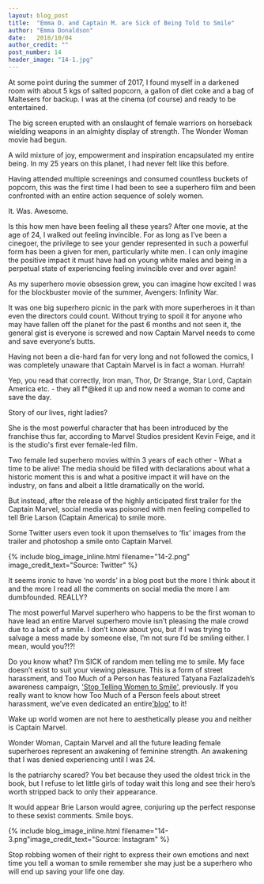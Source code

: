 ```yaml
---
layout: blog_post
title:  "Emma D. and Captain M. are Sick of Being Told to Smile"
author: "Emma Donaldson"
date:   2018/10/04
author_credit: ""
post_number: 14
header_image: "14-1.jpg"
---
```

At some point during the summer of 2017, I found myself in a darkened room with about 5 kgs of salted popcorn, a gallon of diet coke and a bag of Maltesers for backup. I was at the cinema (of course) and ready to be entertained.   

The big  screen erupted with an onslaught of female warriors on horseback wielding weapons in an almighty display of strength. The Wonder Woman movie had begun.  

A wild mixture of  joy, empowerment and inspiration encapsulated my entire being.  In my 25 years on this planet, I had never felt like this before.  

Having attended multiple screenings and consumed countless buckets of popcorn, this was the first time I had been to see a superhero film and been confronted with an entire action sequence of solely women.   

It. Was. Awesome.   

Is this how men have been feeling all these years? After one movie, at the age of 24, I walked out feeling invincible.  For as long as I’ve been a cinegoer, the privilege to see your gender represented in such a powerful form has been a given for men, particularly white men. I can only imagine the positive impact it must have had on young white males and being in a perpetual state of experiencing feeling invincible over and over again!      

As my superhero movie obsession grew, you can  imagine how excited I was for the blockbuster movie of the summer, Avengers: Infinity War.   

It was one big superhero picnic in the park with more superheroes in it than even the directors could count. Without trying to spoil it for anyone who may have fallen off the planet for the past 6 months and not seen it, the general gist is everyone is screwed and now Captain Marvel needs to come and save everyone’s butts.  

Having not been a die-hard fan for very long and not followed the comics, I was completely unaware that Captain Marvel is in fact a woman. Hurrah!   

Yep, you read that correctly, Iron man, Thor, Dr Strange, Star Lord, Captain America etc. -  they all f*@ked it up and now need a woman to come and save the day.   

Story of our lives, right ladies?   

She is the most powerful character that has been introduced by the franchise thus far, according to Marvel Studios president Kevin Feige, and it is the studio's first ever female-led film.   

Two female led superhero movies within 3 years of each other - What a time to be alive! The media should be filled with declarations about what a historic moment this is and what a positive impact it will have on the industry, on fans and albeit a little dramatically on the world.   

But instead, after the release of the highly anticipated first trailer for the Captain Marvel, social media was poisoned with men feeling compelled to  tell Brie Larson (Captain America) to smile more.  

Some Twitter users even took it upon themselves to ‘fix’ images from the trailer and photoshop a smile onto Captain Marvel.   

{% include blog_image_inline.html filename="14-2.png" image_credit_text="Source: Twitter" %}

It seems ironic to have ‘no words’ in a blog post but the more I think about it and the more I read all the comments on social media the more I am dumbfounded. REALLY?   

The most powerful Marvel superhero who happens to be the first woman to have lead an entire Marvel superhero movie isn’t pleasing the male crowd due to a lack of a smile. I don’t know about you, but if I was trying to salvage a mess made by someone else, I’m not sure I’d be smiling either. I mean, would you?!?!   

Do you know what? I’m SICK of random men telling me to smile. My face doesn’t exist to suit your viewing pleasure. This is a form of street harassment, and Too Much of a Person has featured Tatyana Fazlalizadeh’s awareness campaign, <a href="http://stoptellingwomentosmile.com" target="new">'Stop Telling Women to Smile'</a>, previously. If you really want to know how Too Much of a Person feels about street harassment, we’ve even dedicated an entire<a href="https://toomuchofaperson.com/blog/2018/07/get-them-tits-out/" target="new">'blog'</a> to it!    

Wake up world women are not here to aesthetically please you and neither is Captain Marvel.   

Wonder Woman, Captain Marvel and all the future leading female superheroes represent an awakening of feminine strength. An awakening that I was denied experiencing until I was 24.   

Is the patriarchy scared? You bet because they used the oldest trick in the book, but I refuse to let little girls of today wait this long and see their hero’s worth stripped back to only their appearance.   

It would appear Brie Larson would agree, conjuring up the perfect response to these sexist comments. Smile boys.  

{% include blog_image_inline.html filename="14-3.png"image_credit_text="Source: Instagram" %}

Stop robbing women of their right to express their own emotions and next time you tell a woman to smile remember she may just be a superhero who will end up saving your life one day.  
